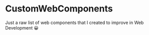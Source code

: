 # CustomWebComponents

Just a raw list of web components that I created to improve in Web Development &#128512;
